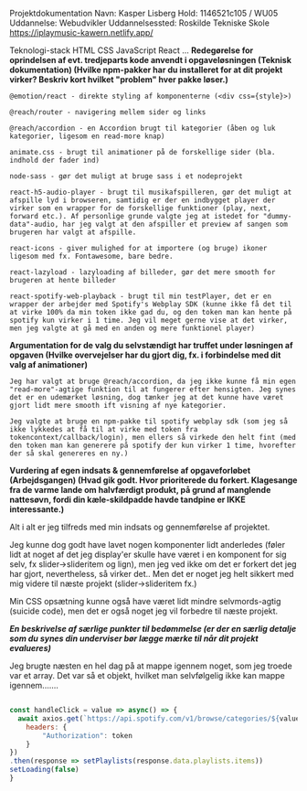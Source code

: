 Projektdokumentation
Navn: Kasper Lisberg
Hold: 1146521c105 / WU05
Uddannelse: Webudvikler
Uddannelsessted: Roskilde Tekniske Skole
https://iplaymusic-kawern.netlify.app/

Teknologi-stack
HTML
CSS
JavaScript
React
...
**Redegørelse for oprindelsen af evt. tredjeparts kode anvendt i opgaveløsningen (Teknisk dokumentation)
(Hvilke npm-pakker har du installeret for at dit projekt virker? Beskriv kort hvilket "problem" hver pakke løser.)**

    @emotion/react - direkte styling af komponenterne (<div css={style}>)

    @reach/router - navigering mellem sider og links

    @reach/accordion - en Accordion brugt til kategorier (åben og luk kategorier, ligesom en read-more knap)

    animate.css - brugt til animationer på de forskellige sider (bla. indhold der fader ind)

    node-sass - gør det muligt at bruge sass i et nodeprojekt

    react-h5-audio-player - brugt til musikafspilleren, gør det muligt at afspille lyd i browseren, samtidig er der en indbygget player der virker som en wrapper for de forskellige funktioner (play, next, forward etc.). Af personlige grunde valgte jeg at istedet for "dummy-data"-audio, har jeg valgt at den afspiller et preview af sangen som brugeren har valgt at afspille.

    react-icons - giver mulighed for at importere (og bruge) ikoner ligesom med fx. Fontawesome, bare bedre.

    react-lazyload - lazyloading af billeder, gør det mere smooth for brugeren at hente billeder

    react-spotify-web-playback - brugt til min testPlayer, det er en wrapper der arbejder med Spotify's Webplay SDK (kunne ikke få det til at virke 100% da min token ikke gad du, og den token man kan hente på spotify kun virker i 1 time. Jeg vil meget gerne vise at det virker, men jeg valgte at gå med en anden og mere funktionel player)

**Argumentation for de valg du selvstændigt har truffet under løsningen af opgaven
(Hvilke overvejelser har du gjort dig, fx. i forbindelse med dit valg af animationer)**

    Jeg har valgt at bruge @reach/accordion, da jeg ikke kunne få min egen "read-more"-agtige funktion til at fungerer efter hensigten. Jeg synes det er en udemærket løsning, dog tænker jeg at det kunne have været gjort lidt mere smooth ift visning af nye kategorier.
    
    Jeg valgte at bruge en npm-pakke til spotify webplay sdk (som jeg så ikke lykkedes at få til at virke med token fra tokencontext/callback/login), men ellers så virkede den helt fint (med den token man kan generere på spotify der kun virker 1 time, hvorefter der så skal genereres en ny.)


**Vurdering af egen indsats & gennemførelse af opgaveforløbet (Arbejdsgangen)
(Hvad gik godt. Hvor prioriterede du forkert. Klagesange fra de varme lande om halvfærdigt produkt, på grund af manglende nattesøvn, fordi din kæle-skildpadde havde tandpine er IKKE interessante.)**

Alt i alt er jeg tilfreds med min indsats og gennemførelse af projektet.

Jeg kunne dog godt have lavet nogen komponenter lidt anderledes (føler lidt at noget af det jeg display'er skulle have været i en komponent for sig selv, fx slider->slideritem og lign), men jeg ved ikke om det er forkert det jeg har gjort, nevertheless, så virker det.. Men det er noget jeg helt sikkert med mig videre til næste projekt (slider->slideritem fx.)

Min CSS opsætning kunne også have været lidt mindre selvmords-agtig (suicide code), men det er også noget jeg vil forbedre til næste projekt.



***En beskrivelse af særlige punkter til bedømmelse
(er der en særlig detalje som du synes din underviser bør lægge mærke til når dit projekt evalueres)***


Jeg brugte næsten en hel dag på at mappe igennem noget, som jeg troede var et array. Det var så et objekt, hvilket man selvfølgelig ikke kan mappe igennem.......
```javascript

const handleClick = value => async() => {
  await axios.get(`https://api.spotify.com/v1/browse/categories/${value}/playlists?country=US`,  {
    headers: {
        "Authorization": token
    }
})
.then(response => setPlaylists(response.data.playlists.items))
setLoading(false)
}
```